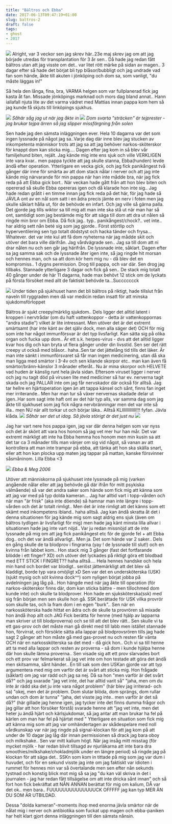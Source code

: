 ```yaml
---
title: "Bältros och Ebba"
date: 2017-06-13T09:47:19+01:00
slug: baltros-2
draft: false
tags:
- ghost
- 2017
---
```


![](/assets/images/ghost/2017/06/ebba-stuck.jpg)
Alright, var 3 veckor sen jag skrev här..23e maj skrev jag om att jag började utredas för transplantation för 3 år sen.. Då hade jag redan fått bältros utan att jag visste om det.. var litet rött märke på sidan av magen.. 3 dagar efter så hade det börjat bli typ blåsor/bubbligt och jag undrade vad fan som hände, åkte till akuten i jönköping och dom sa, som vanligt, "du måste läggas in!"

Så hela den långa, fina, bra, VARMA helgen som var fullplanerad fick jag kasta åt fan. Missade jönköpings marknad och mors dag bland annat..  Hann iallafall njuta lite av det varma vädret med Mattias innan pappa kom hem så jag kunde få skjuts till linköpings sjukhus.

![](/assets/images/ghost/2017/06/Screenshot_20170526-104947.png)
*Såhär såg jag ut när jag åkte in*
![](/assets/images/ghost/2017/06/IMG_20170526_192523_766.jpg)
*Dom svarta "sträcken" är tejprester - jag brukar tejpa ärren så jag slipper missfärgning från solen*

Sen hade jag den sämsta inläggningen ever. Hela 10 dagarna var det som ingen lyssnade på något jag sa..Varje dag där inne blev jag stucken av inkompetenta människor trots att jag sa att jag behöver narkos-sköterskor för knappt dom kan sticka mig.... Dagen efter jag kom in så blev vår familjehund biten, rejält.  Jag kände mig inte ens sjuk och ville VERKLIGEN inte vara kvar.. men pappa tyckte att jag skulle stanna, Ebba(hunden) levde ändå efter operation. Ytterligare en vecka gick, och jag fick panikångest två gånger där inne för smärta av att dom stack nålar i nerver och att jag inte kände mig närvarande för min pappa när han inte mådde bra, när jag fick reda på att Ebba gick bort.. När veckan hade gått från att hon blev biten och opererad så skulle Ebba opereras igen och då klarade hon inte sig.. Jag hade redan gråtit i en timme innan jag fick reda på det här, för jag hade så JÄVLA ont av en nål som satt i en ådra precis jämte en nerv i foten men jag skulle såklart hålla ut, för de behövde en infart. Och jag ville så gärna palla. Det gjorde jag tills wiktor sa till mig att man inte ska stå ut när man har så ont, samtidigt som jag bestämde mig för att säga till dom att dra ut nålen så ringde min bror om Ebba. Då fick jag.. typ.. panikångest/chock?.. vet inte.. har aldrig sett nån beté sig som jag gjorde.. Först störtlip och hyperventilering sen typ totalt dödstyst och hacka tänder och frysa... 
Whatever. det var inte kul att få dom nyheterna när jag mådde skit och utöver det bara ville därifrån.
Jag vårdvägrade sen.. Jag sa till dom att ni drar nålen nu och sen går jag härifrån. De lyssnade inte, såklart. Dagen efter sa jag samma sak och de lyssnade åter igen inte, så jag ringde hit morsan och hennes man, och sa att dom kör hem mig nu - då blev det en kompromiss.. 1 dygns permission.
Drog till pappa, och var där. Sen drog jag tillbaks.
Stannade ytterligare 3 dagar och fick gå sen.. De stack mig totalt 40 gånger under de här 11 dagarna, hade max behövt 12 stick om de lyckats på första försöket med allt de faktiskt behövde ta...Succccccck

![](/assets/images/ghost/2017/06/croped.jpg)
Under tiden på sjukhuset hann det bli bältros på riktigt, hade tillslut från naveln till ryggraden men då var medicin redan insatt för att minska sjukdomsförloppet

Bältros är sjukt creepy/märklig sjukdom.. Dels ligger det alltid latent i kroppen i nervtrådar (om du haft vattenkoppor - detta är vattenkoppornas "andra stadie") vilket är lite intressant. Men utöver det är det extremt smärtsamt (har inte känt av det själv dock, men alla säger det) OCH för mig som inte har något immunförsvar är det typ livsfarligt. Kan sätta sig på olika organ och fucka upp dom.. Är ett s.k. herpes-virus - dvs att det alltid ligger kvar hos dig och kan bryta ut flera gånger under din livsstid. 
Sen ser det rätt creepy ut också med blåsor.. haha..Sen tar det jättelång tid tills det läker. Är man inte sänkt i immunförsvaret så får man ingen medicinering, utan då ska man ligga med smärtor i 3-4v och sen kliande skorpor etc.. man kan även få smärtor/bränn-känslor 3 månader efteråt..
Nu är mina skorpor och HELVETE vad huden är känslig runt hela jävla sidan. Eftersom viruset ligger i nerver och jag nu tagit död på virusen lite med mediciner så har ev. nerverna tagit skada och jag PALLAR inte om jag får nervskador där också för alltså. Jag tar hellre en hjärtoperation igen än att tappa känsel och sånt, finns fan inget mer irriterande.. Men har man tur så växer nervernas skadade delar ut igen..Har som sagt inte haft ont av det här typ alls, var samma dag som jag åkte till sjukhuset som jag fick några nervbränningar men det var inte så illa.. men NU när allt torkar ut och börjar läka.. Alltså KLIIIIIIIIIIII!!! fyfan. Jävla klåda. 
![](/assets/images/ghost/2017/06/20170612_223653.jpg)
*Såhär ser det ut idag. Så jävla störigt är det just nu*
![](/assets/images/ghost/2017/06/20170613_114223.jpg)

Jag har vart nere hos pappa igen, jag var där denna helgen som var nyss och det är skönt att vara hos honom så jag vet mer hur han mår. Det var extremt märkligt att inte ha Ebba hemma hos honom men min kusin sa att det tar ca 3 månader tills man vänjer om sig vid något, så vanan av att kontrollera att man inte trampar på ebba, att tänka att hon ska skälla snart, eller att hon kan plocka upp maten jag tappar på mattan, kanske försvinner såsmåninom. Lilla Ebba <3


![](/assets/images/ghost/2017/06/ebbameg-18mars2006_204090843.jpg)
*Ebba & Meg 2006*


Utöver att människorna på sjukhuset inte lyssnade på mig (varken angående nålar eller att jag behövde gå där ifrån för mitt psykiska välmående) så var det andra saker som hände som fick mig att känna som att jag var med på typ dolda kameran... Jag har alltid vart i topp-vården och när man "är frisk" (aka inte döende) så hamnar man inte längre i topp-vården och det är totalt rimligt.. Men det är inte rimligt att det känns som ett skämt med inkompetens ibland.. haha alltså. Jag kan ändå skratta åt det i denna situationen för jag kände mig som sagt aldrig ens sjuk (även om bältros tydligen är livsfarligt för mig) men hade jag känt minsta lilla allvar i situationen hade jag inte vart nöjd.. Var ju redan missnöjd att de inte lyssnade på mig om att jag fick panikångest etc för de gjorde fel + att Ebba dog.. och det var ändå allvarligt.. Men ja. Det som hände var 2 saker.. Dels en gång skulle de ta blodprov i fingrarna (yay ! de lyssnade till slut!) och en kvinna från labbet kom.. Hon stack mig 3 gånger (fast det fortfarande blödde i ett finger? XD) och utöver det lyckades på riktigt göra ett blodbad med ETT STICK I FINGRET?? haha alltså.... Hela hennes handske och hela min hand och bordet var blodigt.. seriöst jättemärkligt att det blev så kladdigt, borde typ vara omöjligt xD
Sen var det en undersköterska (USK) (sjukt mysig och söt kvinna dock^^) som nyligen börjat jobba på avdelningen jag låg på.. Hon hängde med när jag åkte till operation (för narkos-sköterskor finns där, dom kan sticka bättre - men tillochmed dom kunde inte) och skulle ta blodprover. Hon hade en sjuksköterska(ssk) med sig från början men sen skulle hon gå.
SSK berättade för USK vilka provrör som skulle tas, och la fram dom i en egen "burk".. Sen när en narkossköterska hade hittat en ådra och de skulle ta provrören så mixade hon ändå ihop allt och JAG Fick berätta för henne (med hjälp av lapparna man skriver ut till blodproverna) och se till att det blev rätt.. Sen skulle vi ta ett gas-prov och det måste man gå direkt med till labb men istället stannade hon, förvirrat, och försökte sätta alla lappar på blodprovsrören tills jag hade sagt 2 gånger att hon måste gå med gas-provet nu och resten får vänta OCH när en narkossköterska sa det med - då gick hon.. Och vi sa till henne att ta med alla lappar och resten av proverna - så dom i kunde hjälpa henne där hon skulle lämna proverna..
Sen visade sig att ett prov slarvades bort och ett prov var felmarkerat så jag vet inte om hon testade att göra det ändå men skitsamma, sånt händer..
En till sak som den USKan gjorde var att typ argumentera med mig om varför det är svårt att sticka mig. Hon frågade (såklart) om jag var rädd och jag sa nej. Då sa hon "men varför är det svårt då?" och jag svarade "jag vet inte, det har alltid varit så" 
"jaha, men om du inte är rädd ska det ju inte vara något problem"
(här blev jag irriterad- och sa) "okej, men det är problem. Dom slutar blöda, dom sprängs, dom rullar undan och dom är tunna"
"jaha, det visste jag inte.. men varför är det så då?"
(här gillade jag henne igen, jag tycker inte det finns dumma frågor och jag gillar att hon försöker förstå)
svarade henne att "jag vet inte, men det heter ju ändå hjärt och kärlsjukdomar, så jag antar att man brukar ha fel på kärlen om man har fel på hjärtat med "
Ytterligare en situation som fick mig att känna mig som att jag var omhändertagen av skådespelare med noll vårdkunskap var när jag ringde på signal-klockan för att jag kom på att under de 10 dagar jag låg där innan permissionen så drack jag bara oboy och milkshake.. Sen var mitt kalium högt. När jag insåg mitt misstag (för mycket mjölk  - har redan blivit tillsagd av njurläkarna att inte bara dra smoothies/milkshake/chokladmjölk under en längre period) så ringde jag på klockan för att säga det.. SSKn som kom in tittade på mig som jag var dum i huvudet, och för en sekund visste jag inte om jag faktiskt var idioten i rummet för hennes min var så övertalande men sen efter nån sekunds tystnad och konstig blick mot mig så sa jag "du kan väl skriva in det i journalen - jag har redan fått tillsägelse om att inte dricka sånt innan" och så fort hon fick bekräftat att NÅN ANNAN berättat för mig om kalium, DÅ var det ok.. men bara.. FUUUUUUUUUUUUUUCK OFFFFF jag kan typ MER ÄN DU SOM ÄR UTBILDAD.

Dessa "dolda kameran"-moments ihop med enorma jävla smärtor när de nålat mig i nerver och antibiotika som fuckat upp magen och ebba-paniken har helt klart gjort denna inläggningen till den sämsta nånsin.
